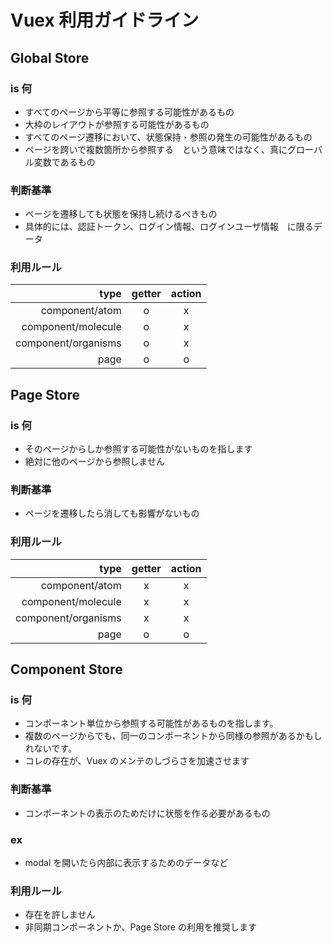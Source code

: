 # Vuex 利用ガイドライン

## Global Store

### is 何

- すべてのページから平等に参照する可能性があるもの
- 大枠のレイアウトが参照する可能性があるもの
- すべてのページ遷移において、状態保持・参照の発生の可能性があるもの
- ページを跨いで複数箇所から参照する　という意味ではなく、真にグローバル変数であるもの

### 判断基準

- ページを遷移しても状態を保持し続けるべきもの
- 具体的には、認証トークン、ログイン情報、ログインユーザ情報　に限るデータ

### 利用ルール

|                type | getter | action |
| ------------------: | :----: | :----: |
|      component/atom |   o    |   x    |
|  component/molecule |   o    |   x    |
| component/organisms |   o    |   x    |
|                page |   o    |   o    |

## Page Store

### is 何

- そのページからしか参照する可能性がないものを指します
- 絶対に他のページから参照しません

### 判断基準

- ページを遷移したら消しても影響がないもの

### 利用ルール

|                type | getter | action |
| ------------------: | :----: | :----: |
|      component/atom |   x    |   x    |
|  component/molecule |   x    |   x    |
| component/organisms |   x    |   x    |
|                page |   o    |   o    |

## Component Store

### is 何

- コンポーネント単位から参照する可能性があるものを指します。
- 複数のページからでも、同一のコンポーネントから同様の参照があるかもしれないです。
- コレの存在が、Vuex のメンテのしづらさを加速させます

### 判断基準

- コンポーネントの表示のためだけに状態を作る必要があるもの

### ex

- modal を開いたら内部に表示するためのデータなど

### 利用ルール

- 存在を許しません
- 非同期コンポーネントか、Page Store の利用を推奨します
